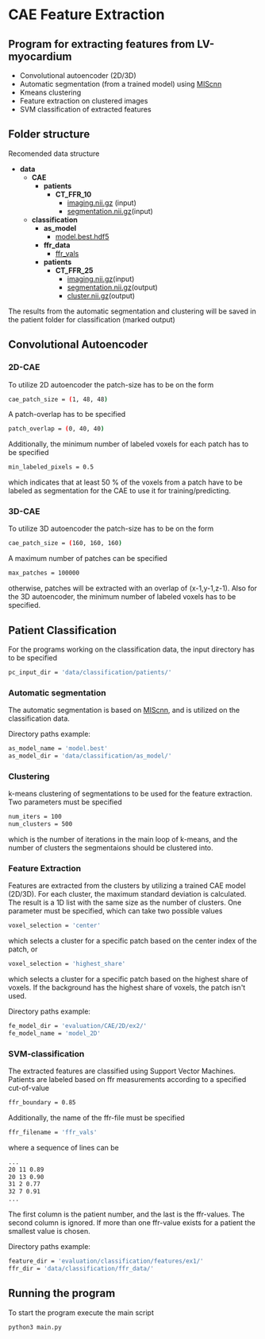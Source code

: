 # CAE Feature Extraction

## Program for extracting features from LV-myocardium

- Convolutional autoencoder (2D/3D)
- Automatic segmentation (from a trained model) using [MIScnn](https://github.com/frankkramer-lab/MIScnn)
- Kmeans clustering
- Feature extraction on clustered images 
- SVM classification of extracted features 

## Folder structure
Recomended data structure
- __data__
   - __CAE__
     - __patients__
       - __CT\_FFR\_10__
         - [imaging.nii.gz](CAE/patients/CT_FFR_10/imaging.nii.gz) (input)
         - [segmentation.nii.gz](CAE/patients/CT_FFR_10/segmentation.nii.gz)(input)            
   - __classification__
     - __as\_model__
       - [model.best.hdf5](classification/as_model/model.best.hdf5)
     - __ffr\_data__
       - [ffr\_vals](classification/ffr_data/ffr_vals)
     - __patients__
       - __CT\_FFR\_25__
         - [imaging.nii.gz](classification/patients/CT_FFR_25/imaging.nii.gz)(input)
         - [segmentation.nii.gz](classification/patients/CT_FFR_25/segmentation.nii.gz)(output)
         - [cluster.nii.gz](classification/patients/CT_FFR_25/cluster.nii.gz)(output)

The results from the automatic segmentation and clustering will be saved in the patient folder for classification (marked output)
## Convolutional Autoencoder 
### 2D-CAE
To utilize 2D autoencoder the patch-size has to be on the form 
```bash
cae_patch_size = (1, 48, 48)
```
A patch-overlap has to be specified
```bash
patch_overlap = (0, 40, 40)
```
Additionally, the minimum number of labeled voxels for each patch has to be specified
```bash
min_labeled_pixels = 0.5
```
which indicates that at least 50 % of the voxels from a patch have to be labeled as segmentation for the CAE to use it for training/predicting. 
### 3D-CAE
To utilize 3D autoencoder the patch-size has to be on the form 
```bash
cae_patch_size = (160, 160, 160)
```
A maximum number of patches can be specified
```bash
max_patches = 100000
```
otherwise, patches will be extracted with an overlap of (x-1,y-1,z-1). Also for the 3D autoencoder, the minimum number of labeled voxels has to be specified.

## Patient Classification
For the programs working on the classification data, the input directory has to be specified
```bash
pc_input_dir = 'data/classification/patients/'
```
### Automatic segmentation
The automatic segmentation is based on [MIScnn](https://github.com/frankkramer-lab/MIScnn), and is utilized on the classification data.

Directory paths example:
```bash
as_model_name = 'model.best'
as_model_dir = 'data/classification/as_model/'
```

### Clustering
k-means clustering of segmentations to be used for the feature extraction. Two parameters must be specified
```bash
num_iters = 100
num_clusters = 500
```
which is the number of iterations in the main loop of k-means, and the number of clusters the segmentaions should be clustered into.

### Feature Extraction
Features are extracted from the clusters by utilizing a trained CAE model (2D/3D). For each cluster, the maximum standard deviation is calculated. The result is a 1D list with the same size as the number of clusters. One parameter must be specified, which can take two possible values 
```bash
voxel_selection = 'center'
```
which selects a cluster for a specific patch based on the center index of the patch, or
```bash
voxel_selection = 'highest_share'
```
which selects a cluster for a specific patch based on the highest share of voxels. If the background has the highest share of voxels, the patch isn't used. 

Directory paths example:
```bash
fe_model_dir = 'evaluation/CAE/2D/ex2/'
fe_model_name = 'model_2D'
```
### SVM-classification 
The extracted features are classified using Support Vector Machines. Patients are labeled based on ffr measurements according to a specified cut-of-value
```bash
ffr_boundary = 0.85
```
Additionally, the name of the ffr-file must be specified 
```bash
ffr_filename = 'ffr_vals'
```
where a sequence of lines can be
```bash
...
20 11 0.89
20 13 0.90
31 2 0.77
32 7 0.91
...
```
The first column is the patient number, and the last is the ffr-values. The second column is ignored. If more than one ffr-value exists for a patient the smallest value is chosen. 

Directory paths example:
```bash
feature_dir = 'evaluation/classification/features/ex1/'
ffr_dir = 'data/classification/ffr_data/'
```
## Running the program
To start the program execute the main script
```bash
python3 main.py
```


